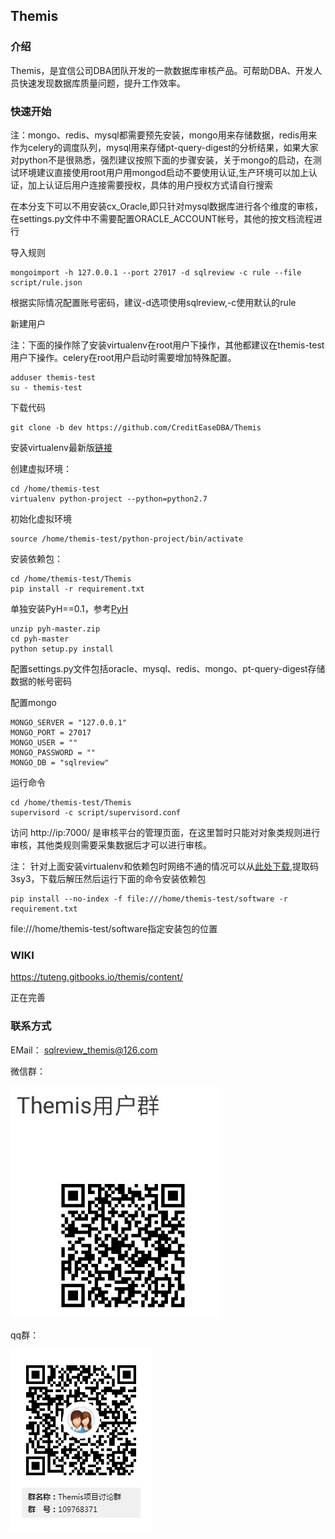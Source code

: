 ## Themis 

### 介绍

Themis，是宜信公司DBA团队开发的一款数据库审核产品。可帮助DBA、开发人员快速发现数据库质量问题，提升工作效率。


### 快速开始  

注：mongo、redis、mysql都需要预先安装，mongo用来存储数据，redis用来作为celery的调度队列，mysql用来存储pt-query-digest的分析结果，如果大家对python不是很熟悉，强烈建议按照下面的步骤安装，关于mongo的启动，在测试环境建议直接使用root用户用mongod启动不要使用认证,生产环境可以加上认证，加上认证后用户连接需要授权，具体的用户授权方式请自行搜索

在本分支下可以不用安装cx_Oracle,即只针对mysql数据库进行各个维度的审核，在settings.py文件中不需要配置ORACLE_ACCOUNT帐号，其他的按文档流程进行

导入规则

    mongoimport -h 127.0.0.1 --port 27017 -d sqlreview -c rule --file script/rule.json
根据实际情况配置账号密码，建议-d选项使用sqlreview,-c使用默认的rule

新建用户

注：下面的操作除了安装virtualenv在root用户下操作，其他都建议在themis-test用户下操作。celery在root用户启动时需要增加特殊配置。

    adduser themis-test
    su - themis-test

下载代码

    git clone -b dev https://github.com/CreditEaseDBA/Themis

安装virtualenv最新版[链接](https://pypi.python.org/simple/virtualenv/)

创建虚拟环境：
    
    cd /home/themis-test
    virtualenv python-project --python=python2.7

初始化虚拟环境

    source /home/themis-test/python-project/bin/activate


安装依赖包：
    
    cd /home/themis-test/Themis
    pip install -r requirement.txt

单独安装PyH==0.1，参考[PyH](https://github.com/hanxiaomax/pyh)

    unzip pyh-master.zip
    cd pyh-master
    python setup.py install


配置settings.py文件包括oracle、mysql、redis、mongo、pt-query-digest存储数据的帐号密码

配置mongo
    
    MONGO_SERVER = "127.0.0.1"
    MONGO_PORT = 27017
    MONGO_USER = ""
    MONGO_PASSWORD = ""
    MONGO_DB = "sqlreview"


运行命令

    cd /home/themis-test/Themis
    supervisord -c script/supervisord.conf

访问 http://ip:7000/ 是审核平台的管理页面，在这里暂时只能对对象类规则进行审核，其他类规则需要采集数据后才可以进行审核。

注：
针对上面安装virtualenv和依赖包时网络不通的情况可以从[此处下载](https://pan.baidu.com/s/1o7AIWlG),提取码 3sy3，下载后解压然后运行下面的命令安装依赖包

    pip install --no-index -f file:///home/themis-test/software -r requirement.txt

file:///home/themis-test/software指定安装包的位置

### WIKI

https://tuteng.gitbooks.io/themis/content/ 

正在完善

### 联系方式

EMail：
    sqlreview_themis@126.com

微信群：

![微信](data/img/weixin.png)

qq群：

![qq](data/img/qq.png)
